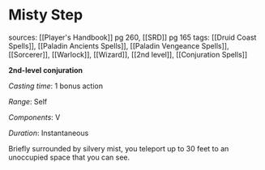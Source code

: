 # Misty Step
sources: [[Player's Handbook]] pg 260, [[SRD]] pg 165
tags: [[Druid Coast Spells]], [[Paladin Ancients Spells]], [[Paladin Vengeance Spells]], [[Sorcerer]], [[Warlock]], [[Wizard]], [[2nd level]], [[Conjuration Spells]]

**2nd-level conjuration**

*Casting time*: 1 bonus action

*Range*: Self

*Components*: V

*Duration*: Instantaneous

Briefly surrounded by silvery mist, you teleport up to 30 feet to an unoccupied space that you can see.
